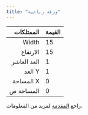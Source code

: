```yaml
---
title: "ورقة رباعية"
---
```


|   الممتلكات | القيمة |
| -----------:|:------ |
|       Width | 15     |
|    الارتفاع | 15     |
| العد العاشر | 1      |
|      العد Y | 1      |
|   المساحة X | 0      |
|   المساحة ص | 0      |

راجع [المقدمة](intro) لمزيد من المعلومات.
